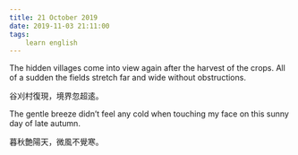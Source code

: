 ```yaml
---
title: 21 October 2019
date: 2019-11-03 21:11:00
tags:
    learn english
---
```

<p><span lang="EN-US">The hidden villages come into view again after
the harvest of the crops. All of a sudden the fields stretch far and wide without
obstructions.</span></p>

<p><span .="font-family:&#x5B8B;&#x4F53;;mso-ascii-font-family:" times="" new="" roman";="" mso-hansi-font-family:"times="" roman""="">&#x8C37;&#x5208;&#x6751;&#x5FA9;&#x73FE;&#xFF0C;&#x5883;&#x754C;&#x5FFD;&#x8D85;&#x903A;&#x3002;</span></p><span .="font-family:&#x5B8B;&#x4F53;;mso-ascii-font-family:" times="" new="" roman";="" mso-hansi-font-family:"times="" roman""=""><p>

</p><p><span lang="EN-US">The gentle breeze didn&#x2019;t feel any cold when
touching my face on this sunny day of late autumn.</span></p><p>

</p><p><span .="font-family:&#x5B8B;&#x4F53;;mso-ascii-font-family:" times="" new="" roman";="" mso-hansi-font-family:"times="" roman""="">&#x66AE;&#x79CB;&#x8276;&#x967D;&#x5929;&#xFF0C;&#x5FAE;&#x98A8;&#x4E0D;&#x89BA;&#x5BD2;&#x3002;</span></p><p>

<b></b><i></i><u></u><br></p></span>